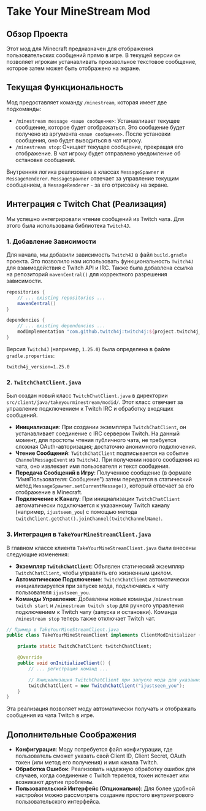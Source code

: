 # Take Your MineStream Mod

## Обзор Проекта

Этот мод для Minecraft предназначен для отображения пользовательских сообщений прямо в игре. В текущей версии он позволяет игрокам устанавливать произвольное текстовое сообщение, которое затем может быть отображено на экране.

## Текущая Функциональность

Мод предоставляет команду `/minestream`, которая имеет две подкоманды:

- `/minestream message <ваше сообщение>`: Устанавливает текущее сообщение, которое будет отображаться. Это сообщение будет получено из аргумента `<ваше сообщение>`. После установки сообщения, оно будет выводиться в чат игроку.
- `/minestream stop`: Очищает текущее сообщение, прекращая его отображение. В чат игроку будет отправлено уведомление об остановке сообщений.

Внутренняя логика реализована в классах `MessageSpawner` и `MessageRenderer`. `MessageSpawner` отвечает за управление текущим сообщением, а `MessageRenderer` - за его отрисовку на экране.

## Интеграция с Twitch Chat (Реализация)

Мы успешно интегрировали чтение сообщений из Twitch чата. Для этого была использована библиотека `Twitch4J`.

### 1. Добавление Зависимости

Для начала, мы добавили зависимость `Twitch4J` в файл `build.gradle` проекта. Это позволило нам использовать функциональность `Twitch4J` для взаимодействия с Twitch API и IRC. Также была добавлена ссылка на репозиторий `mavenCentral()` для корректного разрешения зависимости.

```gradle
repositories {
    // ... existing repositories ...
    mavenCentral()
}

dependencies {
    // ... existing dependencies ...
    modImplementation "com.github.twitch4j:twitch4j:${project.twitch4j_version}"
}
```

Версия `Twitch4J` (например, `1.25.0`) была определена в файле `gradle.properties`:

```properties
twitch4j_version=1.25.0
```

### 2. `TwitchChatClient.java`

Был создан новый класс `TwitchChatClient.java` в директории `src/client/java/takeyourminestream/modid/`. Этот класс отвечает за управление подключением к Twitch IRC и обработку входящих сообщений.

- **Инициализация**: При создании экземпляра `TwitchChatClient`, он устанавливает соединение с IRC сервером Twitch. На данный момент, для простоты чтения публичного чата, не требуется сложная OAuth-авторизация; достаточно анонимного подключения.
- **Чтение Сообщений**: `TwitchChatClient` подписывается на событие `ChannelMessageEvent` из `Twitch4J`. При получении нового сообщения из чата, оно извлекает имя пользователя и текст сообщения.
- **Передача Сообщений в Игру**: Полученное сообщение (в формате "ИмяПользователя: Сообщение") затем передается в статический метод `MessageSpawner.setCurrentMessage()`, который отвечает за его отображение в Minecraft.
- **Подключение к Каналу**: При инициализации `TwitchChatClient` автоматически подключается к указанному Twitch каналу (например, `ijustseen_you`) с помощью метода `twitchClient.getChat().joinChannel(twitchChannelName)`.

### 3. Интеграция в `TakeYourMineStreamClient.java`

В главном классе клиента `TakeYourMineStreamClient.java` были внесены следующие изменения:

- **Экземпляр `TwitchChatClient`**: Объявлен статический экземпляр `TwitchChatClient`, чтобы управлять его жизненным циклом.
- **Автоматическое Подключение**: `TwitchChatClient` автоматически инициализируется при запуске мода, подключаясь к чату пользователя `ijustseen_you`.
- **Команды Управления**: Добавлены новые команды `/minestream twitch start` и `/minestream twitch stop` для ручного управления подключением к Twitch чату (запуска и остановки). Команда `/minestream stop` теперь также отключает Twitch чат.

```java
// Пример в TakeYourMineStreamClient.java
public class TakeYourMineStreamClient implements ClientModInitializer {

    private static TwitchChatClient twitchChatClient;

    @Override
    public void onInitializeClient() {
        // ... регистрация команд ...

        // Инициализация TwitchChatClient при запуске мода для указанного канала
        twitchChatClient = new TwitchChatClient("ijustseen_you");
    }
}
```

Эта реализация позволяет моду автоматически получать и отображать сообщения из чата Twitch в игре.

## Дополнительные Соображения

- **Конфигурация**: Моду потребуется файл конфигурации, где пользователь сможет указать свой Client ID, Client Secret, OAuth токен (или метод его получения) и имя канала Twitch.
- **Обработка Ошибок**: Реализовать надежную обработку ошибок для случаев, когда соединение с Twitch теряется, токен истекает или возникают другие проблемы.
- **Пользовательский Интерфейс (Опционально)**: Для более удобной настройки можно рассмотреть создание простого внутриигрового пользовательского интерфейса.
